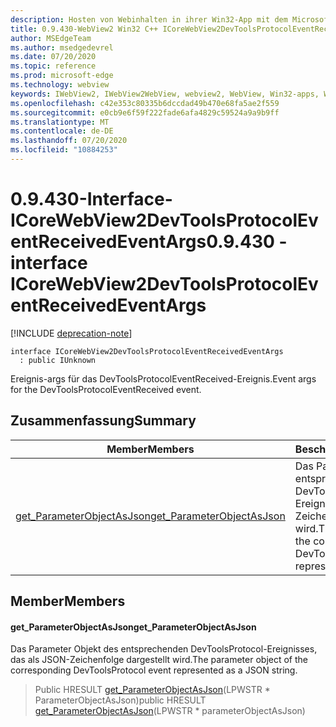 ```yaml
---
description: Hosten von Webinhalten in ihrer Win32-App mit dem Microsoft Edge WebView2-Steuerelement
title: 0.9.430-WebView2 Win32 C++ ICoreWebView2DevToolsProtocolEventReceivedEventArgs
author: MSEdgeTeam
ms.author: msedgedevrel
ms.date: 07/20/2020
ms.topic: reference
ms.prod: microsoft-edge
ms.technology: webview
keywords: IWebView2, IWebView2WebView, webview2, WebView, Win32-apps, Win32, Edge, ICoreWebView2, ICoreWebView2Host, Browser-Steuerelement, Edge-HTML
ms.openlocfilehash: c42e353c80335b6dccdad49b470e68fa5ae2f559
ms.sourcegitcommit: e0cb9e6f59f222fade6afa4829c59524a9a9b9ff
ms.translationtype: MT
ms.contentlocale: de-DE
ms.lasthandoff: 07/20/2020
ms.locfileid: "10884253"
---
```

# <span data-ttu-id="6980d-104">0.9.430-Interface-ICoreWebView2DevToolsProtocolEventReceivedEventArgs</span><span class="sxs-lookup"><span data-stu-id="6980d-104">0.9.430 - interface ICoreWebView2DevToolsProtocolEventReceivedEventArgs</span></span> 

[!INCLUDE [deprecation-note](../../includes/deprecation-note.md)]

```
interface ICoreWebView2DevToolsProtocolEventReceivedEventArgs
  : public IUnknown
```

<span data-ttu-id="6980d-105">Ereignis-args für das DevToolsProtocolEventReceived-Ereignis.</span><span class="sxs-lookup"><span data-stu-id="6980d-105">Event args for the DevToolsProtocolEventReceived event.</span></span>

## <span data-ttu-id="6980d-106">Zusammenfassung</span><span class="sxs-lookup"><span data-stu-id="6980d-106">Summary</span></span>

 <span data-ttu-id="6980d-107">Member</span><span class="sxs-lookup"><span data-stu-id="6980d-107">Members</span></span>                        | <span data-ttu-id="6980d-108">Beschreibungen</span><span class="sxs-lookup"><span data-stu-id="6980d-108">Descriptions</span></span>
--------------------------------|---------------------------------------------
[<span data-ttu-id="6980d-109">get_ParameterObjectAsJson</span><span class="sxs-lookup"><span data-stu-id="6980d-109">get_ParameterObjectAsJson</span></span>](#get_parameterobjectasjson) | <span data-ttu-id="6980d-110">Das Parameter Objekt des entsprechenden DevToolsProtocol-Ereignisses, das als JSON-Zeichenfolge dargestellt wird.</span><span class="sxs-lookup"><span data-stu-id="6980d-110">The parameter object of the corresponding DevToolsProtocol event represented as a JSON string.</span></span>

## <span data-ttu-id="6980d-111">Member</span><span class="sxs-lookup"><span data-stu-id="6980d-111">Members</span></span>

#### <span data-ttu-id="6980d-112">get_ParameterObjectAsJson</span><span class="sxs-lookup"><span data-stu-id="6980d-112">get_ParameterObjectAsJson</span></span> 

<span data-ttu-id="6980d-113">Das Parameter Objekt des entsprechenden DevToolsProtocol-Ereignisses, das als JSON-Zeichenfolge dargestellt wird.</span><span class="sxs-lookup"><span data-stu-id="6980d-113">The parameter object of the corresponding DevToolsProtocol event represented as a JSON string.</span></span>

> <span data-ttu-id="6980d-114">Public HRESULT [get_ParameterObjectAsJson](#get_parameterobjectasjson)(LPWSTR \* ParameterObjectAsJson)</span><span class="sxs-lookup"><span data-stu-id="6980d-114">public HRESULT [get_ParameterObjectAsJson](#get_parameterobjectasjson)(LPWSTR \* parameterObjectAsJson)</span></span>

